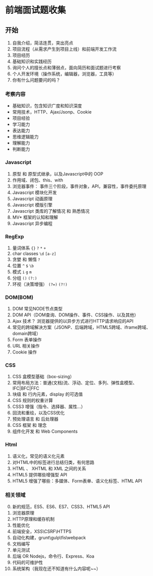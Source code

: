 # 前端面试题收集

## 开始 

1. 自我介绍，简洁连贯，突出亮点
2. 项目流程（从需求产生到项目上线）和前端开发工作流
3. 项目经历
0. 基础知识和实践经历
6. 询问个人的擅长点和薄弱点，面向简历和面试题进行考察
4. 个人开发环境（操作系统，编辑器，浏览器，工具等）
0. 你有什么问题要问的吗？


### 考察内容

- 基础知识，包含知识广度和知识深度
- 常用技术，HTTP、Ajax/Jsonp、Cookie
- 项目经验
- 学习能力
- 表达能力
- 思维逻辑能力
- 理解能力
- 判断能力

### Javascript

 1. 原型 和 原型式继承，以及Javascript中的 OOP
 2. 作用域、闭包、this、with
 3. 浏览器事件： 事件三个阶段，事件对象，API，兼容性，事件委托原理
 4. Javascript 模块化开发
 5. Javascript 动画原理
 6. Javascript 模版引擎
 6. Javascript 类库的了解情况 和 熟悉情况
 7. MV* 框架的认知和理解
 8. Javascript 异步编程

### RegExp

 1. 量词体系 `{}` `?` `*` `+`
 2. char classes `\d` `[a-z]` 
 3. 贪婪 和 懒惰 `?`
 4. 位置 `^` `$` `\b`
 5. 模式 `i` `g` `m`
 6. 分组 `()` `(?:)`
 7. 环视（决策增强） `(?=)` `(?!)`

### DOM(BOM)

 1. DOM 常见NODE节点类型
 2. DOM API（DOM查询、DOM操作、事件、CSS操作、以及其他）
 3. Ajax 技术？ 浏览器提供的以异步方式进行HTTP请求响应的API
 4. 常见的跨域解决方案（JSONP、后端跨域，HTML5跨域、iframe跨域、domain跨域）
 5. Form 表单操作
 6. URL 相关操作
 7. Cookie 操作

### CSS

 1. CSS 盒模型基础（box-sizing）
 2. 常用布局方法：普通(文档)流、浮动、定位、多列、弹性盒模型、IFC|BFC|FFC
 3. 块级 和 行内元素，display 的可选值
 4. CSS 规则的权重计算
 5. CSS3 增强（指令、选择器、属性...） 
 6. 回流和重绘，以及CSS优化
 7. 预处理语言 和 后处理器
 8. CSS 框架 和 理念
 9. 组件化开发 和 Web Components

### Html

 1. 语义化，常见的语义化元素
 2. 对HTML中的标签进行总结归类，有何思路
 3. HTML 、 XHTML 和 XML 之间的关系
 4. HTML5 提供哪些增强型 API
 5. HTML5 增强了哪些：多媒体、Form表单、语义化标签、HTML API

### 相关领域

 0. 新的规范，ES5、ES6、ES7、CSS3、HTML5 API
 1. 浏览器原理
 2. HTTP原理和缓存机制
 3. 性能优化
 4. 前端安全，XSS\CSRF\HTTPS
 4. 自动化构建，grunt\gulp\fis\webpack
 5. 文档编写
 6. 单元测试
 7. 后端 OR Nodejs，命令行、Express、Koa
 8. 代码的可维护性
 9. 系统架构（我现在还不知道有什么内容呢~~）
